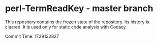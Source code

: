 # perl-TermReadKey - master branch

This repository contains the frozen state of the repository.
Its history is cleared. It is used only for static code
analysis with Codacy.

Commit Time: 1729132827